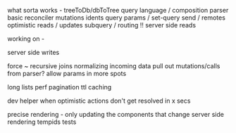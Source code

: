 what sorta works -
treeToDb/dbToTree
query language / composition
parser
basic reconciler
mutations
idents
query params / set-query
send / remotes
optimistic reads / updates
subquery / routing !!
server side reads

working on -

server side writes

force
~ recursive joins
normalizing incoming data
pull out mutations/calls from parser?
allow params in more spots

long lists perf
pagination
ttl caching

dev helper when optimistic actions don't get resolved in x secs

precise rendering - only updating the components that change
server side rendering
tempids
tests

